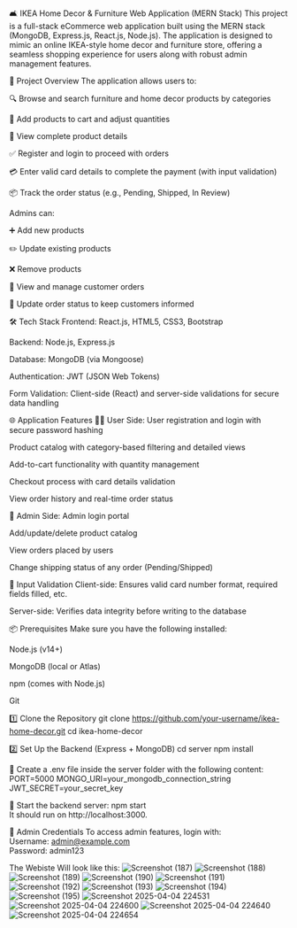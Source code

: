 🛋️ IKEA Home Decor & Furniture Web Application (MERN Stack)
This project is a full-stack eCommerce web application built using the MERN stack (MongoDB, Express.js, React.js, Node.js). The application is designed to mimic an online IKEA-style home decor and furniture store, offering a seamless shopping experience for users along with robust admin management features.

📌 Project Overview
The application allows users to:

🔍 Browse and search furniture and home decor products by categories

🛒 Add products to cart and adjust quantities

🧾 View complete product details

✅ Register and login to proceed with orders

💳 Enter valid card details to complete the payment (with input validation)

📦 Track the order status (e.g., Pending, Shipped, In Review)

Admins can:

➕ Add new products

✏️ Update existing products

❌ Remove products

👀 View and manage customer orders

🔄 Update order status to keep customers informed

🛠️ Tech Stack
Frontend: React.js, HTML5, CSS3, Bootstrap

Backend: Node.js, Express.js

Database: MongoDB (via Mongoose)

Authentication: JWT (JSON Web Tokens)

Form Validation: Client-side (React) and server-side validations for secure data handling

🌐 Application Features
🧑‍💼 User Side:
User registration and login with secure password hashing

Product catalog with category-based filtering and detailed views

Add-to-cart functionality with quantity management

Checkout process with card details validation

View order history and real-time order status

🔐 Admin Side:
Admin login portal

Add/update/delete product catalog

View orders placed by users

Change shipping status of any order (Pending/Shipped)

🧪 Input Validation
Client-side: Ensures valid card number format, required fields filled, etc.

Server-side: Verifies data integrity before writing to the database

📦 Prerequisites
Make sure you have the following installed:

Node.js (v14+)

MongoDB (local or Atlas)

npm (comes with Node.js)

Git

1️⃣ Clone the Repository
git clone https://github.com/your-username/ikea-home-decor.git
cd ikea-home-decor

2️⃣ Set Up the Backend (Express + MongoDB)
cd server
npm install

🔧 Create a .env file inside the server folder with the following content:
PORT=5000
MONGO_URI=your_mongodb_connection_string
JWT_SECRET=your_secret_key

🚀 Start the backend server:
npm start<br>
It should run on http://localhost:3000.

🔐 Admin Credentials
To access admin features, login with:<br>
Username: admin@example.com<br>
Password: admin123

The Webiste Will look like this:
![Screenshot (187)](https://github.com/user-attachments/assets/b90ca267-0153-4a42-afd0-73a437c397d1)
![Screenshot (188)](https://github.com/user-attachments/assets/c6660136-4874-43d4-bdbf-e77aec55033d)
![Screenshot (189)](https://github.com/user-attachments/assets/591311d8-af45-4fc5-bec3-419bbb8c8782)
![Screenshot (190)](https://github.com/user-attachments/assets/904a4731-fd36-433c-83b0-6e98b2928e55)
![Screenshot (191)](https://github.com/user-attachments/assets/da1a472b-f04b-4be6-92ec-44d5537c5c80)
![Screenshot (192)](https://github.com/user-attachments/assets/6ba6059e-1aca-4ebe-86e1-9af224096b4c)
![Screenshot (193)](https://github.com/user-attachments/assets/f1223b88-eb4d-4e51-baa7-4d4709746bc7)
![Screenshot (194)](https://github.com/user-attachments/assets/4da7cba0-e043-436f-869e-129424846fde)
![Screenshot (195)](https://github.com/user-attachments/assets/dde02acd-ad67-48a5-b37f-6993c23e30ab)
![Screenshot 2025-04-04 224531](https://github.com/user-attachments/assets/3e860f6e-2e39-4948-80b3-853d9a0adff1)
![Screenshot 2025-04-04 224600](https://github.com/user-attachments/assets/bd622974-b68f-432f-a658-a405dd650c58)
![Screenshot 2025-04-04 224640](https://github.com/user-attachments/assets/ee9736c2-8fa6-41da-9c96-21393018b941)
![Screenshot 2025-04-04 224654](https://github.com/user-attachments/assets/854123ac-d845-4be5-ab61-4622a4de5c2f)








